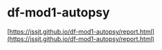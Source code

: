 # df-mod1-autopsy
[https://jssjt.github.io/df-mod1-autopsy/report.html](https://jssjt.github.io/df-mod1-autopsy/report.html)
